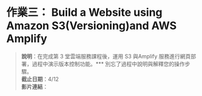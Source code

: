# 作業三： Build a Website using Amazon S3(Versioning)and AWS Amplify

> **說明**：在完成第 3 堂雲端服務課程後，運用 S3 與Amplify 服務進行網頁部署，過程中演示版本控制功能。*** 別忘了過程中說明與解釋您的操作步驟。  
**截止日期**：4/12  
**影片連結**：
